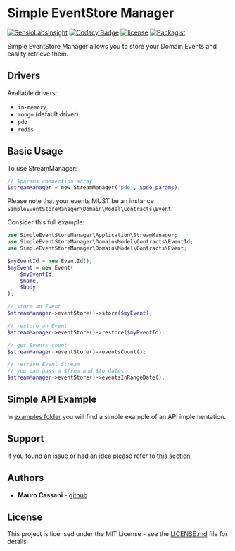 # Simple EventStore Manager

[![SensioLabsInsight](https://insight.sensiolabs.com/projects/5bf086af-e45e-48f6-98dd-b7d5ea074130/mini.png)](https://insight.sensiolabs.com/projects/5bf086af-e45e-48f6-98dd-b7d5ea074130)
[![Codacy Badge](https://api.codacy.com/project/badge/Grade/ad9fb8b8c1304a149a8507926a03d44b)](https://www.codacy.com/app/mauretto78/simple-event-store-manager?utm_source=github.com&amp;utm_medium=referral&amp;utm_content=mauretto78/simple-event-store-manager&amp;utm_campaign=Badge_Grade)
[![license](https://img.shields.io/github/license/mauretto78/simple-event-store-manager.svg)]()
[![Packagist](https://img.shields.io/packagist/v/mauretto78/simple-event-store-manager.svg)]()

Simple EventStore Manager allows you to store your Domain Events and easlity retrieve them.

## Drivers

Avaliable drivers:

* `in-memory` 
* `mongo` (default driver) 
* `pdo` 
* `redis` 

## Basic Usage

To use StreamManager:

```php
// $params connection array
$streamManager = new StreamManager('pdo', $pdo_params);

```

Please note that your events MUST be an instance `SimpleEventStoreManager\Domain\Model\Contracts\Event`.

Consider this full example:

```php
use SimpleEventStoreManager\Application\StreamManager;
use SimpleEventStoreManager\Domain\Model\Contracts\EventId;
use SimpleEventStoreManager\Domain\Model\Contracts\Event;

$myEventId = new EventId();
$myEvent = new Event(
    $myEventId,
    $name,
    $body
);

// store an Event
$streamManager->eventStore()->store($myEvent);

// restore an Event
$streamManager->eventStore()->restore($myEventId);

// get Events count
$streamManager->eventStore()->eventsCount();

// retrive Event Stream
// you can pass a $from and $to dates
$streamManager->eventStore()->eventsInRangeDate();

```

## Simple API Example

In [examples folder](https://github.com/mauretto78/simple-event-store-manager/tree/master/examples) you will find a simple example of an API implementation.

## Support

If you found an issue or had an idea please refer [to this section](https://github.com/mauretto78/simple-event-store-manager/issues).

## Authors

* **Mauro Cassani** - [github](https://github.com/mauretto78)

## License

This project is licensed under the MIT License - see the [LICENSE.md](LICENSE.md) file for details
